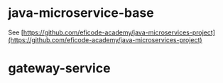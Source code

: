 # java-microservice-base

See [https://github.com/eficode-academy/java-microservices-project](https://github.com/eficode-academy/java-microservices-project)
# gateway-service
